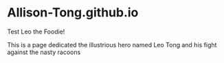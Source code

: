 # Allison-Tong.github.io
Test
Leo the Foodie!
<p> This is a page dedicated the illustrious hero named Leo Tong and his fight against the nasty racoons </p>
